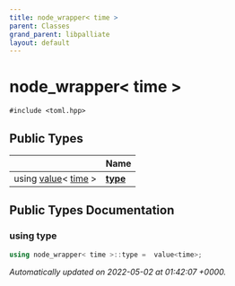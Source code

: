 ```yaml
---
title: node_wrapper< time >
parent: Classes
grand_parent: libpalliate
layout: default
---
```


# node_wrapper< time >






`#include <toml.hpp>`

## Public Types

|                | Name           |
| -------------- | -------------- |
| using [value](/libpalliate/generated/Classes/classvalue)< [time](/libpalliate/generated/Classes/structtime) > | **[type](/libpalliate/generated/Classes/structnode__wrapper_3_01time_01_4#using-type)**  |

## Public Types Documentation

### using type

```cpp
using node_wrapper< time >::type =  value<time>;
```



_Automatically updated on 2022-05-02 at 01:42:07 +0000._